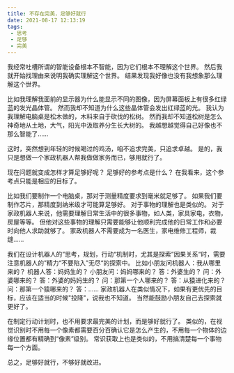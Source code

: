 ```yaml
---
title: 不存在完美，足够好就行
date: 2021-08-17 12:13:19
tags: 
 - 思考
 - 足够
 - 完美
---
```


我经常吐槽所谓的智能设备根本不智能，因为它们根本不理解这个世界。
然后我就开始找理由来说明我确实理解这个世界。
结果发现我好像也没有我想象那么理解这个世界。
<!--more -->

比如我理解我面前的显示器为什么能显示不同的图像，因为屏幕面板上有很多红绿蓝的发光晶体管。
然而我却不知道为什么这些晶体管会发出红绿蓝的光。
我认为我理解电脑桌是松木做的，木料来自于砍伐的松树。
然而我却不知道松树是怎么神奇地从土地，大气，阳光中汲取养分生长大树的。
我越想越觉得自己好像也不那么智能了……

这时，突然想到年轻的时候喝过的鸡汤，咱不追求完美，只追求卓越。
是的，我只是想做一个家政机器人帮我做做家务而已，够用就行了。

现在问题就变成怎样才算足够好呢？
足够好的参考点是什么？
在我看来，这个参考点只能是相应的目标了。

比如我们要制作一个电脑桌，那对于测量精度要求到毫米就足够了。
如果我们要制作芯片，那精度到纳米级才可能算足够好。
对于事物的理解也是类似的。
对于家政机器人来说，他需要理解日常生活中的很多事物，如人类，家具家电，衣物，房屋等等。
但他对这些事物的理解只需要能够让他顺利完成他的日常工作和必要时向他人求助就够了。
家政机器人不需要成为一名医生，家电维修工程师，裁缝……

我们在设计机器人的”思考，规划，行动“机制时，尤其是探索”因果关系“时，需要注意机器人的”精力“不要陷入”无尽“的探索中。
比如小朋友问机器人：我从哪里来的？
机器人答：妈妈生的？
小朋友问：妈妈哪来的？
答：外婆生的？
问：外婆哪来的？
答：外婆的妈妈生的？
问：那第一个人哪来的？
答：从猿进化来的？
问：那第一个猿哪来的？
答：……
家政机器人在类似情况下，如果有更优先的目标，应该在适当的时候"投降"，说我也不知道。
当然能鼓励小朋友自己去探索就更好了。

在制定行动计划时，也不用要求最完美的计划，而是够好就行了。
类似的，在视觉识别时不用每一个像素都需要百分百确认它是怎么产生的，不用每一个物体的边缘位置都有精确到“像素”级别。
常识获取上也是类似的，不用搞清楚每一个事物每一个方面。

总之，足够好就行，不够好就改进。
